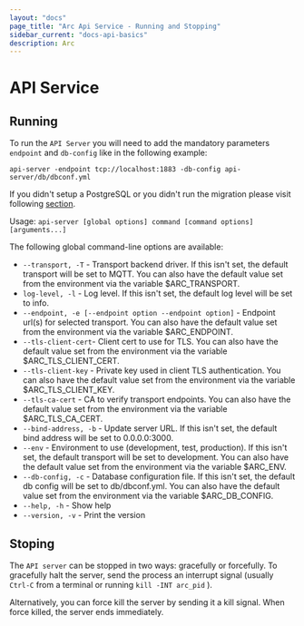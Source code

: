 ```yaml
---
layout: "docs"
page_title: "Arc Api Service - Running and Stopping"
sidebar_current: "docs-api-basics"
description: Arc
---
```


# API Service

## Running

To run the `API Server` you will need to add the mandatory parameters `endpoint` and `db-config` like in the following
example:

```text
api-server -endpoint tcp://localhost:1883 -db-config api-server/db/dbconf.yml
```

If you didn't setup a PostgreSQL or you didn't run the migration please visit following [section](/docs/api/prerequisites.html).

Usage: `api-server [global options] command [command options] [arguments...]`

The following global command-line options are available:

* `--transport, -T` - Transport backend driver. If this isn't set, the default transport will be set to MQTT. You can
also have the default value set from the environment via the variable $ARC_TRANSPORT.
* `log-level, -l` - Log level. If this isn't set, the default log level will be set to info.
* `--endpoint, -e [--endpoint option --endpoint option]` -	Endpoint url(s) for selected transport. You can also have
the default value set from the environment via the variable $ARC_ENDPOINT.
* `--tls-client-cert`- Client cert to use for TLS. You can also have the default value set from the environment via
the variable $ARC_TLS_CLIENT_CERT.
* `--tls-client-key` - Private key used in client TLS authentication. You can also have the default value set from
the environment via the variable $ARC_TLS_CLIENT_KEY.
* `--tls-ca-cert` - CA to verify transport endpoints. You can also have the default value set from the environment via
the variable $ARC_TLS_CA_CERT.
* `--bind-address, -b` - Update server URL. If this isn't set, the default bind address will be set to 0.0.0.0:3000.
* `--env` - Environment to use (development, test, production). If this isn't set, the default transport will be set to
development. You can also have the default value set from the environment via the variable $ARC_ENV.
* `--db-config, -c` - Database configuration file.  If this isn't set, the default db config will be set to db/dbconf.yml.
You can also have the default value set from the environment via the variable $ARC_DB_CONFIG.
* `--help, -h` - Show help
* `--version, -v` - Print the version

## Stoping

The `API server` can be stopped in two ways: gracefully or forcefully. To gracefully halt the server, send the process
an interrupt signal (usually `Ctrl-C` from a terminal or running `kill -INT arc_pid` ).

Alternatively, you can force kill the server by sending it a kill signal. When force killed, the server ends immediately.